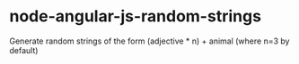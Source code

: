 # node-angular-js-random-strings
Generate random strings of the form (adjective * n) + animal (where n=3 by default)
